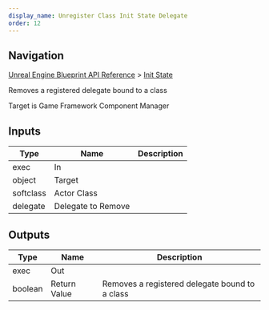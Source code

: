 ```yaml
---
display_name: Unregister Class Init State Delegate
order: 12
---
```

## Navigation

[Unreal Engine Blueprint API Reference](https://dev.epicgames.com/documentation/en-us/unreal-engine/BlueprintAPI) > [Init State](https://dev.epicgames.com/documentation/en-us/unreal-engine/BlueprintAPI/InitState)

Removes a registered delegate bound to a class

Target is Game Framework Component Manager

## Inputs

| Type | Name | Description |
| --- | --- | --- |
| exec | In |  |
| object | Target |  |
| softclass | Actor Class |  |
| delegate | Delegate to Remove |  |

## Outputs

| Type | Name | Description |
| --- | --- | --- |
| exec | Out |  |
| boolean | Return Value | Removes a registered delegate bound to a class |
